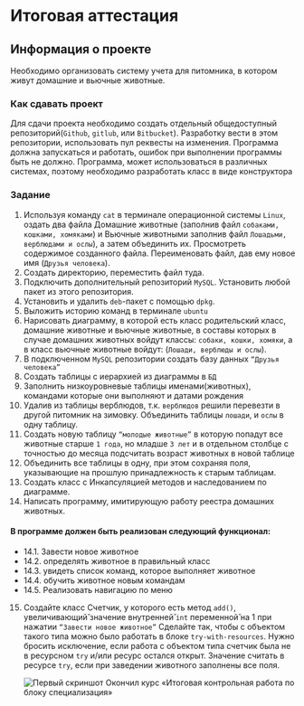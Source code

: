# Итоговая аттестация

## Информация о проекте

Необходимо организовать систему учета для питомника, в котором живут
домашние и вьючные животные.
### Как сдавать проект

Для сдачи проекта необходимо создать отдельный общедоступный
репозиторий(`Github`, `gitlub`, или `Bitbucket`). Разработку вести в этом
репозитории, использовать пул реквесты на изменения. Программа должна
запускаться и работать, ошибок при выполнении программы быть не должно.
Программа, может использоваться в различных системах, поэтому необходимо
разработать класс в виде конструктора
### Задание
1. Используя команду `cat` в терминале операционной системы `Linux`, оздать
   два файла Домашние животные (заполнив файл `собаками, кошками,
   хомяками`) и Вьючные животными заполнив файл `Лошадьми, верблюдами и
   ослы`), а затем объединить их. Просмотреть содержимое созданного файла.
   Переименовать файл, дав ему новое имя (`Друзья человека`).
2. Создать директорию, переместить файл туда.
3. Подключить дополнительный репозиторий `MySQL`. Установить любой пакет
   из этого репозитория.
4. Установить и удалить `deb`-пакет с помощью `dpkg`.
5. Выложить историю команд в терминале `ubuntu`
6. Нарисовать диаграмму, в которой есть класс родительский класс, домашние
   животные и вьючные животные, в составы которых в случае домашних
   животных войдут классы: `собаки, кошки, хомяки`, а в класс вьючные животные
   войдут: (`Лошади, верблюды и ослы`).
7. В подключенном `MySQL` репозитории создать базу данных `“Друзья
   человека”`
8. Создать таблицы с иерархией из диаграммы в `БД`
9. Заполнить низкоуровневые таблицы именами(животных), командами
   которые они выполняют и датами рождения
10. Удалив из таблицы верблюдов, т.к. `верблюдов` решили перевезти в другой
    питомник на зимовку. Объединить таблицы `лошади`, и `ослы` в одну таблицу.
11. Создать новую таблицу `“молодые животные”` в которую попадут все
    животные старше `1 года`, но младше `3 лет` и в отдельном столбце с точностью
    до месяца подсчитать возраст животных в новой таблице
12. Объединить все таблицы в одну, при этом сохраняя поля, указывающие на
    прошлую принадлежность к старым таблицам.
13. Создать класс с Инкапсуляцией методов и наследованием по диаграмме.
14. Написать программу, имитирующую работу реестра домашних животных.

#### В программе должен быть реализован следующий функционал:

* 14.1. Завести новое животное    
* 14.2. определять животное в правильный класс     
* 14.3. увидеть список команд, которое выполняет животное     
* 14.4. обучить животное новым командам    
* 14.5. Реализовать навигацию по меню

15. Создайте класс Счетчик, у которого есть метод `add()`, увеличивающий̆
    значение внутренней̆ `int` переменной̆ на 1 при нажатии `“Завести новое
    животное”` Сделайте так, чтобы с объектом такого типа можно было работать в
    блоке `try-with-resources`. Нужно бросить исключение, если работа с объектом
    типа счетчик была не в ресурсном `try` и/или ресурс остался открыт. Значение
    считать в ресурсе `try`, если при заведении животного заполнены все поля.
    
    ![Первый скриншот](https://gb.ru/go/NqINp1)
    Окончил курс «Итоговая контрольная работа по блоку специализация»
    
